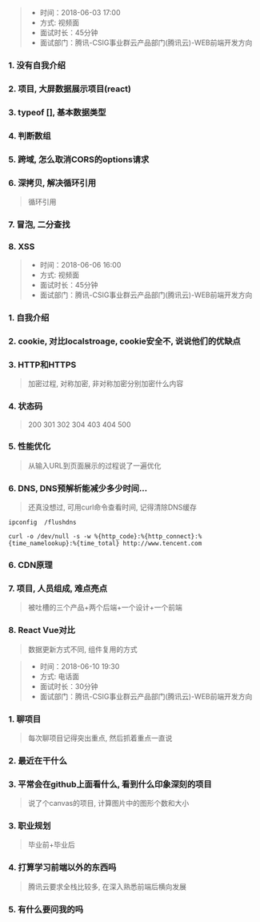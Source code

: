 > * 时间：2018-06-03 17:00
> * 方式: 视频面
> * 面试时长：45分钟
> * 面试部门：腾讯-CSIG事业群云产品部门(腾讯云)-WEB前端开发方向

### 1. 没有自我介绍

### 2. 项目, 大屏数据展示项目(react)

### 3. typeof [], 基本数据类型

### 4. 判断数组

### 5. 跨域, 怎么取消CORS的options请求

### 6. 深拷贝, 解决循环引用
>循环引用

### 7. 冒泡, 二分查找

### 8. XSS

> * 时间：2018-06-06 16:00
> * 方式: 视频面
> * 面试时长：45分钟
> * 面试部门：腾讯-CSIG事业群云产品部门(腾讯云)-WEB前端开发方向

### 1. 自我介绍

### 2. cookie, 对比localstroage, cookie安全不, 说说他们的优缺点

### 3. HTTP和HTTPS
>加密过程, 对称加密, 非对称加密分别加密什么内容

### 4. 状态码
>200 301 302 304 403 404 500

### 5. 性能优化
>从输入URL到页面展示的过程说了一遍优化

### 6. DNS, DNS预解析能减少多少时间...
>还真没想过, 可用curl命令查看时间, 记得清除DNS缓存
```
ipconfig  /flushdns

curl -o /dev/null -s -w %{http_code}:%{http_connect}:%{time_namelookup}:%{time_total} http://www.tencent.com
```

### 6. CDN原理

### 7. 项目, 人员组成, 难点亮点
>被吐槽的三个产品+两个后端+一个设计+一个前端

### 8. React Vue对比
>数据更新方式不同, 组件复用的方式

> * 时间：2018-06-10 19:30
> * 方式: 电话面
> * 面试时长：30分钟
> * 面试部门：腾讯-CSIG事业群云产品部门(腾讯云)-WEB前端开发方向

### 1. 聊项目
>每次聊项目记得突出重点, 然后抓着重点一直说

### 2. 最近在干什么

### 3. 平常会在github上面看什么, 看到什么印象深刻的项目
> 说了个canvas的项目, 计算图片中的图形个数和大小

### 3. 职业规划
> 毕业前+毕业后

### 4. 打算学习前端以外的东西吗
> 腾讯云要求全栈比较多, 在深入熟悉前端后横向发展

### 5. 有什么要问我的吗
